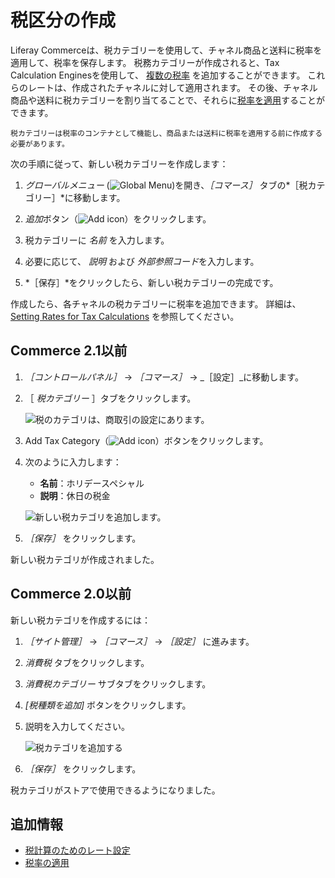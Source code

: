 # 税区分の作成

Liferay Commerceは、税カテゴリーを使用して、チャネル商品と送料に税率を適用して、税率を保存します。 税務カテゴリーが作成されると、Tax Calculation Enginesを使用して、 [複数の税率](./setting-rates-for-tax-calculations.md) を追加することができます。 これらのレートは、作成されたチャネルに対して適用されます。 その後、チャネル商品や送料に税カテゴリーを割り当てることで、それらに[税率を適用](applying-tax-rates.md)することができます。

```{note}
税カテゴリーは税率のコンテナとして機能し、商品または送料に税率を適用する前に作成する必要があります。
```

次の手順に従って、新しい税カテゴリーを作成します：

1. *グローバルメニュー* (![Global Menu](../../images/icon-applications-menu.png))を開き、*［コマース］* タブの*［税カテゴリー］*に移動します。

1. *追加*ボタン（![Add icon](../../images/icon-add.png)）をクリックします。

1. 税カテゴリーに *名前* を入力します。

1. 必要に応じて、 *説明* および *外部参照コード*を入力します。

1. *［保存］*をクリックしたら、新しい税カテゴリーの完成です。

作成したら、各チャネルの税カテゴリーに税率を追加できます。 詳細は、 [Setting Rates for Tax Calculations](./setting-rates-for-tax-calculations.md) を参照してください。

## Commerce 2.1以前

1. _［コントロールパネル］_ → _［コマース］_ → _［設定］_に移動します。
1. ［ _税カテゴリー_ ］タブをクリックします。

    ![税のカテゴリは、商取引の設定にあります。](./creating-tax-categories/images/03.png)

1. Add Tax Category（![Add icon](../../images/icon-add.png)）ボタンをクリックします。
1. 次のように入力します：

    * **名前**：ホリデースペシャル
    * **説明**：休日の税金

    ![新しい税カテゴリを追加します。](./creating-tax-categories/images/04.png)

1. _［保存］_ をクリックします。

新しい税カテゴリが作成されました。

## Commerce 2.0以前

新しい税カテゴリを作成するには：

1. _［サイト管理］_ → _［コマース］_ → _［設定］_ に進みます。
1. _消費税_ タブをクリックします。
1. _消費税カテゴリー_ サブタブをクリックします。
1. _[税種類を追加]_ ボタンをクリックします。
1. 説明を入力してください。

    ![税カテゴリを追加する](./creating-tax-categories/images/01.png)

1. _［保存］_ をクリックします。

税カテゴリがストアで使用できるようになりました。

## 追加情報

* [税計算のためのレート設定](./setting-rates-for-tax-calculations.md)
* [税率の適用](./applying-tax-rates.md)
